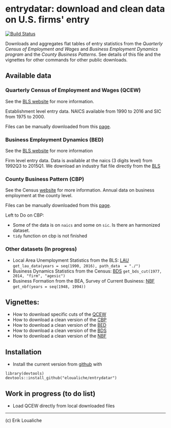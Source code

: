 
entrydatar: download and clean data on U.S. firms' entry
======

[![Build Status](https://travis-ci.org/eloualiche/entrydatar.svg?branch=master)](https://travis-ci.org/eloualiche/entrydatar)



Downloads and aggregates flat tables of entry statistics from the *Quarterly Census of Employment and Wages* and *Business Employment Dynamics program* and the *County Business Patterns*. See details of this file and the vignettes for other commands for other public downloads.

## Available data

### Quarterly Census of Employment and Wages (QCEW)
See the [BLS website](http://www.bls.gov/cew/home.htm) for more information.

Establishment level entry data.
NAICS available from 1990 to 2016 and SIC from 1975 to 2000.   

Files can be manually downloaded from this [page](http://www.bls.gov/cew/datatoc.htm).


### Business Employment Dynamics (BED)
See the [BLS website](http://www.bls.gov/bdm/home.htm) for more information

Firm level entry data.
Data is available at the naics (3 digits level) from 1992Q3 to 2015Q1.
We download an industry flat file directly from the [BLS](http://www.bls.gov/web/cewbd/bd_data_ind3.txt)


### County Business Pattern (CBP)
See the Census [website](http://www.census.gov/econ/cbp/) for more information.
Annual data on business employment at the county level.

Files can be manually downloaded from this [page](http://www.census.gov/econ/cbp/download/).

Left to Do on CBP:
- Some of the data is on `naics` and some on `sic`. Is there an harmonized dataset.
- `tidy` function on cbp is not finished

### Other datasets (In progress)

  - Local Area Unemployment Statistics from the BLS: [LAU](https://www.bls.gov/lau/#tables)
     ```get_lau_data(years = seq(1990, 2016), path_data  = "./")```
  - Business Dynamics Statistics from the Census: [BDS](https://www.census.gov/ces/dataproducts/bds/)
     ```get_bds_cut(1977, 2014, "firm", "agesic")```
  - Business Formation from the BEA, Survey of Current Business: [NBF](https://www.bea.gov/scb/pdf/NATIONAL/BUSCYCLE/1996/0296cpgs.pdf)
     ```get_nbf(years = seq(1948, 1994))```

## Vignettes:
  - How to download specific cuts of the [QCEW](vignettes/qcew.md)
  - How to download a clean version of the [CBP](vignettes/cbp.md)
  - How to download a clean version of the [BED](vignettes/bed.md)
  - How to download a clean version of the [BDS](vignettes/bds.md)
  - How to download a clean version of the [NBF](vignettes/nbf.md)


## Installation
  -  Install the current version from [github](https://github.mit.edu/erikl/entrydatar) with

```{r}
library(devtools)
devtools::install_github("eloualiche/entrydatar")
```


## Work in progress (to do list)
  - Load QCEW directly from local downloaded files




---------------------------
(c) Erik Loualiche
